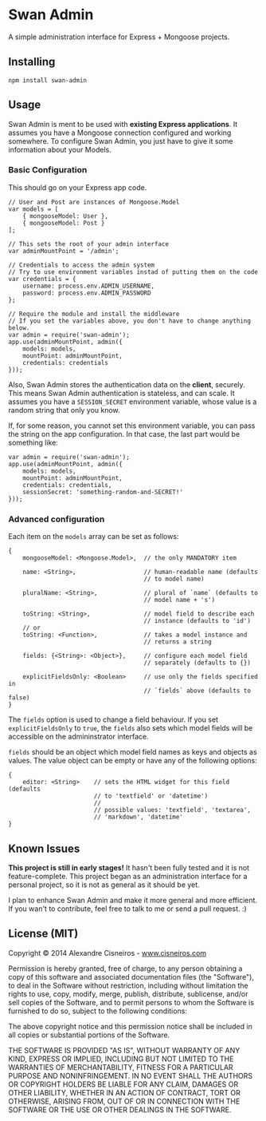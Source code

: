 # Swan Admin

A simple administration interface for Express + Mongoose projects.

## Installing

    npm install swan-admin

## Usage

Swan Admin is ment to be used with **existing Express applications**. It assumes you have a Mongoose connection configured and working somewhere. To configure Swan Admin, you just have to give it some information about your Models.

### Basic Configuration

This should go on your Express app code.

    // User and Post are instances of Mongoose.Model
    var models = [
        { mongooseModel: User },
        { mongooseModel: Post }
    ];

    // This sets the root of your admin interface
    var adminMountPoint = '/admin';

    // Credentials to access the admin system
    // Try to use environment variables instad of putting them on the code
    var credentials = {
        username: process.env.ADMIN_USERNAME,
        password: process.env.ADMIN_PASSWORD
    };
    
    // Require the module and install the middleware
    // If you set the variables above, you don't have to change anything below.
    var admin = require('swan-admin');
    app.use(adminMountPoint, admin({
        models: models,
        mountPoint: adminMountPoint,
        credentials: credentials
    }));

Also, Swan Admin stores the authentication data on the **client**, securely. This means Swan Admin authentication is stateless, and can scale. It assumes you have a `SESSION_SECRET` environment variable, whose value is a random string that only you know.

If, for some reason, you cannot set this environment variable, you can pass the string on the app configuration. In that case, the last part would be something like:

    var admin = require('swan-admin');
    app.use(adminMountPoint, admin({
        models: models,
        mountPoint: adminMountPoint,
        credentials: credentials,
        sessionSecret: 'something-random-and-SECRET!'
    }));

### Advanced configuration

Each item on the `models` array can be set as follows:
    
    {
        mongooseModel: <Mongoose.Model>,  // the only MANDATORY item

        name: <String>,                   // human-readable name (defaults
                                          // to model name)

        pluralName: <String>,             // plural of `name` (defaults to
                                          // model name + 's')

        toString: <String>,               // model field to describe each
                                          // instance (defaults to 'id')
        // or
        toString: <Function>,             // takes a model instance and
                                          // returns a string

        fields: {<String>: <Object>},     // configure each model field
                                          // separately (defaults to {})

        explicitFieldsOnly: <Boolean>     // use only the fields specified in
                                          // `fields` above (defaults to false)
    }

The `fields` option is used to change a field behaviour. If you set `explicitFieldsOnly` to `true`, the `fields` also sets which model fields will be accessible on the admininstrator interface.

`fields` should be an object which model field names as keys and objects as values. The value object can be empty or have any of the following options:

    {
        editor: <String>    // sets the HTML widget for this field (defaults
                            // to 'textfield' or 'datetime')
                            // 
                            // possible values: 'textfield', 'textarea',
                            // 'markdown', 'datetime'
    }

## Known Issues

**This project is still in early stages!** It hasn't been fully tested and it is not feature-complete. This project began as an administration interface for a personal project, so it is not as general as it should be yet.

I plan to enhance Swan Admin and make it more general and more efficient. If you wan't to contribute, feel free to talk to me or send a pull request. :)

## License (MIT)
Copyright © 2014 Alexandre Cisneiros - www.cisneiros.com

Permission is hereby granted, free of charge, to any person obtaining a copy
of this software and associated documentation files (the "Software"), to deal
in the Software without restriction, including without limitation the rights
to use, copy, modify, merge, publish, distribute, sublicense, and/or sell
copies of the Software, and to permit persons to whom the Software is
furnished to do so, subject to the following conditions:

The above copyright notice and this permission notice shall be included in
all copies or substantial portions of the Software.

THE SOFTWARE IS PROVIDED "AS IS", WITHOUT WARRANTY OF ANY KIND, EXPRESS OR
IMPLIED, INCLUDING BUT NOT LIMITED TO THE WARRANTIES OF MERCHANTABILITY,
FITNESS FOR A PARTICULAR PURPOSE AND NONINFRINGEMENT. IN NO EVENT SHALL THE
AUTHORS OR COPYRIGHT HOLDERS BE LIABLE FOR ANY CLAIM, DAMAGES OR OTHER
LIABILITY, WHETHER IN AN ACTION OF CONTRACT, TORT OR OTHERWISE, ARISING FROM,
OUT OF OR IN CONNECTION WITH THE SOFTWARE OR THE USE OR OTHER DEALINGS IN
THE SOFTWARE.